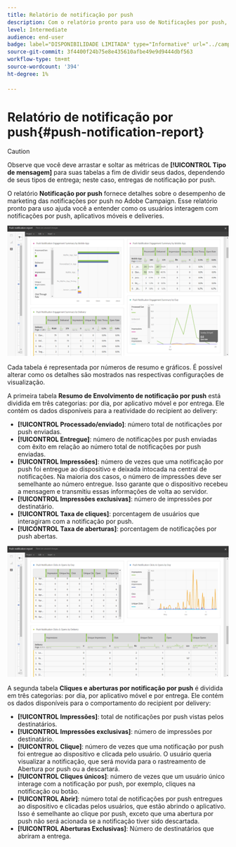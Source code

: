 ```yaml
---
title: Relatório de notificação por push
description: Com o relatório pronto para uso de Notificações por push, saiba mais sobre o sucesso das notificações por push.
level: Intermediate
audience: end-user
badge: label="DISPONIBILIDADE LIMITADA" type="Informative" url="../campaign-standard-migration-home.md" tooltip="Restrito a usuários migrados do Campaign Standard"
source-git-commit: 3f4400f24b75e8e435610afbe49e9d9444dbf563
workflow-type: tm+mt
source-wordcount: '394'
ht-degree: 1%

---
```


# Relatório de notificação por push{#push-notification-report}

>[!CAUTION]
>
>Observe que você deve arrastar e soltar as métricas de **[!UICONTROL Tipo de mensagem]** para suas tabelas a fim de dividir seus dados, dependendo de seus tipos de entrega; neste caso, entregas de notificação por push.

O relatório **Notificação por push** fornece detalhes sobre o desempenho de marketing das notificações por push no Adobe Campaign. Esse relatório pronto para uso ajuda você a entender como os usuários interagem com notificações por push, aplicativos móveis e deliveries.

![](assets/dynamic_report_push.png)

Cada tabela é representada por números de resumo e gráficos. É possível alterar como os detalhes são mostrados nas respectivas configurações de visualização.

A primeira tabela **Resumo de Envolvimento de notificação por push** está dividida em três categorias: por dia, por aplicativo móvel e por entrega. Ele contém os dados disponíveis para a reatividade do recipient ao delivery:

* **[!UICONTROL Processado/enviado]**: número total de notificações por push enviadas.
* **[!UICONTROL Entregue]**: número de notificações por push enviadas com êxito em relação ao número total de notificações por push enviadas.
* **[!UICONTROL Impressões]**: número de vezes que uma notificação por push foi entregue ao dispositivo e deixada intocada na central de notificações. Na maioria dos casos, o número de impressões deve ser semelhante ao número entregue. Isso garante que o dispositivo recebeu a mensagem e transmitiu essas informações de volta ao servidor.
* **[!UICONTROL Impressões exclusivas]**: número de impressões por destinatário.
* **[!UICONTROL Taxa de cliques]**: porcentagem de usuários que interagiram com a notificação por push.
* **[!UICONTROL Taxa de aberturas]**: porcentagem de notificações por push abertas.

![](assets/dynamic_report_push_2.png)

A segunda tabela **Cliques e aberturas por notificação por push** é dividida em três categorias: por dia, por aplicativo móvel e por entrega. Ele contém os dados disponíveis para o comportamento do recipient por delivery:

* **[!UICONTROL Impressões]**: total de notificações por push vistas pelos destinatários.
* **[!UICONTROL Impressões exclusivas]**: número de impressões por destinatário.
* **[!UICONTROL Clique]**: número de vezes que uma notificação por push foi entregue ao dispositivo e clicada pelo usuário. O usuário queria visualizar a notificação, que será movida para o rastreamento de Abertura por push ou a descartará.
* **[!UICONTROL Cliques únicos]**: número de vezes que um usuário único interage com a notificação por push, por exemplo, cliques na notificação ou botão.
* **[!UICONTROL Abrir]**: número total de notificações por push entregues ao dispositivo e clicadas pelos usuários, que estão abrindo o aplicativo. Isso é semelhante ao clique por push, exceto que uma abertura por push não será acionada se a notificação tiver sido descartada.
* **[!UICONTROL Aberturas Exclusivas]**: Número de destinatários que abriram a entrega.
